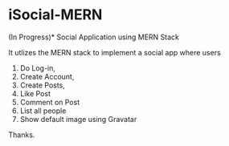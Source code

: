# iSocial-MERN 
(In Progress)*
Social Application using MERN Stack

It utlizes the MERN stack to implement a social app where users 
1. Do Log-in,
2. Create Account,
3. Create Posts,
4. Like Post
5. Comment on Post
6. List all people
7. Show default image using Gravatar

Thanks.
